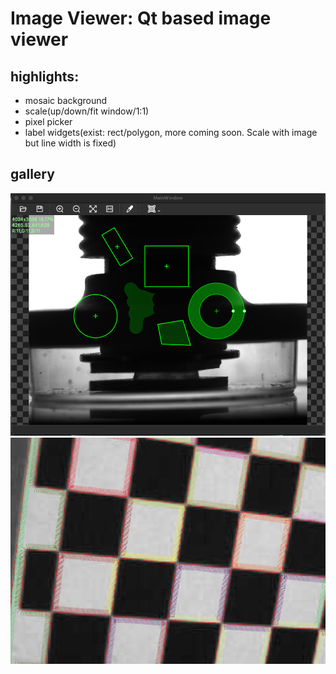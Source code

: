 # Image Viewer: Qt based image viewer

## highlights:
- mosaic background
- scale(up/down/fit window/1:1)
- pixel picker
- label widgets(exist: rect/polygon, more coming soon. Scale with image but line width is fixed)

## gallery
![demo](img/demo.png)
![subpixel](img/subpixel.png)
